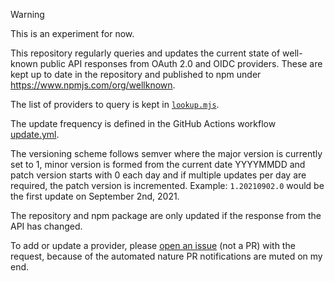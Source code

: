 > [!WARNING]
> This is an experiment for now.

This repository regularly queries and updates the current state of well-known public API responses from OAuth 2.0 and OIDC providers. These are kept up to date in the repository and published to npm under https://www.npmjs.com/org/wellknown.

The list of providers to query is kept in [`lookup.mjs`](https://github.com/panva/wellknown/blob/main/lookup.mjs).

The update frequency is defined in the GitHub Actions workflow [update.yml](https://github.com/panva/wellknown/blob/main/.github/workflows/update.yml).

The versioning scheme follows semver where the major version is currently set to 1, minor version is formed from the current date YYYYMMDD and patch version starts with 0 each day and if multiple updates per day are required, the patch version is incremented. Example: `1.20210902.0` would be the first update on September 2nd, 2021.

The repository and npm package are only updated if the response from the API has changed.

To add or update a provider, please [open an issue](https://github.com/panva/wellknown/issues/new) (not a PR) with the request, because of the automated nature PR notifications are muted on my end.
